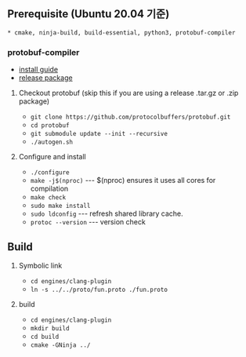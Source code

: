 ## Prerequisite (Ubuntu 20.04 기준)
    * cmake, ninja-build, build-essential, python3, protobuf-compiler   

### protobuf-compiler
* [install guide](https://github.com/protocolbuffers/protobuf/blob/master/src/README.md)
* [release package](https://github.com/protocolbuffers/protobuf/releases)
1. Checkout protobuf (skip this if you are using a release .tar.gz or .zip package)
    * ``git clone https://github.com/protocolbuffers/protobuf.git``
    * ``cd protobuf``
    * ``git submodule update --init --recursive``
    * ``./autogen.sh``

2. Configure and install
    * ``./configure``
    * ``make -j$(nproc)`` --- $(nproc) ensures it uses all cores for compilation
    * ``make check``
    * ``sudo make install``
    * ``sudo ldconfig`` --- refresh shared library cache.
    * ``protoc --version`` --- version check

## Build 
1. Symbolic link
    * ``cd engines/clang-plugin`` 
    * ``ln -s ../../proto/fun.proto ./fun.proto``

2. build
    * ``cd engines/clang-plugin``
    * ``mkdir build``
    * ``cd build``
    * ``cmake -GNinja ../``